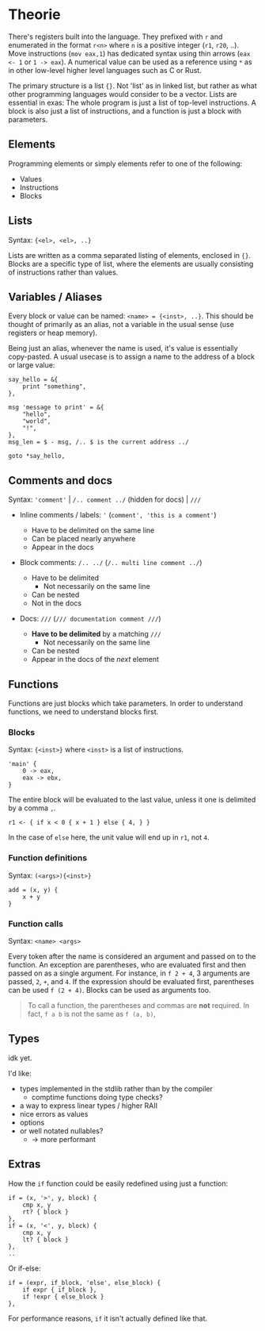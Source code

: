 
# Theorie

There's registers built into the language. They prefixed with `r` and enumerated in the format `r<n>` where `n` is a positive integer (`r1`, `r20`, ..). Move instructions (`mov eax,1`) has dedicated syntax using thin arrows (`eax <- 1` or `1 -> eax`). A numerical value can be used as a reference using `*` as in other low-level higher level languages such as C or Rust.

The primary structure is a list `{}`. Not 'list' as in linked list, but rather as what other programming languages would consider to be a vector. Lists are essential in exas:
The whole program is just a list of top-level instructions. A block is also just a list of instructions, and a function is just a block with parameters.

## Elements
Programming elements or simply elements refer to one of the following:
- Values
- Instructions
- Blocks

## Lists
Syntax: `{<el>, <el>, ..}`

Lists are written as a comma separated listing of elements, enclosed in `{}`.
Blocks are a specific type of list, where the elements are usually consisting of instructions rather than values.

## Variables / Aliases
Every block or value can be named: `<name> = {<inst>, ..}`. This should be thought of primarily as an alias, not a variable in the usual sense (use registers or heap memory).

Being just an alias, whenever the name is used, it's value is essentially copy-pasted. A usual usecase is to assign a name to the address of a block or large value:
```exas
say_hello = &{
    print "something",
},

msg 'message to print' = &{
    "hello",
    "world",
    "!",
},
msg_len = $ - msg, /.. $ is the current address ../

goto *say_hello,
```

## Comments and docs
Syntax: `'comment'` | `/.. comment ../` (hidden for docs) | `///`
- Inline comments / labels: `'` (`comment', 'this is a comment'`)
    - Have to be delimited on the same line
    - Can be placed nearly anywhere
    - Appear in the docs
- Block comments: `/.. ../` (`/.. multi line comment ../`)
    - Have to be delimited
        - Not necessarily on the same line
    - Can be nested
    - Not in the docs

- Docs: `///` (`/// documentation comment ///`)
    - **Have to be delimited** by a matching `///`
        - Not necessarily on the same line
    - Can be nested
    - Appear in the docs of the *next* element

## Functions

Functions are just blocks which take parameters. In order to understand functions, we need to understand blocks first.

### Blocks
Syntax: `{<inst>}` where `<inst>` is a list of instructions.
```exas
'main' {
    0 -> eax,
    eax -> ebx,
}
```
The entire block will be evaluated to the last value, unless it one is delimited by a comma `,`.
```exas
r1 <- { if x < 0 { x + 1 } else { 4, } }
```

In the case of `else` here, the unit value will end up in `r1`, not `4`.

### Function definitions
Syntax: `(<args>){<inst>}`
```exas
add = (x, y) {
    x + y
}
```

### Function calls
Syntax: `<name> <args>`

Every token after the name is considered an argument and passed on to the function. An exception are parentheses, who are evaluated first and then passed on as a single argument. For instance, in `f 2 + 4`, 3 arguments are passed, `2`, `+`, and `4`. If the expression should be evaluated first, parentheses can be used `f (2 + 4)`.
Blocks can be used as arguments too.

> To call a function, the parentheses and commas are **not** required. In fact, `f a b` is not the same as `f (a, b)`,

## Types
idk yet.

I'd like:
- types implemented in the stdlib rather than by the compiler
    - comptime functions doing type checks?
- a way to express linear types / higher RAII
- nice errors as values
- options
- or well notated nullables?
    - -> more performant

## Extras

How the `if` function could be easily redefined using just a function:
```exas
if = (x, '>', y, block) {
    cmp x, y
    rt? { block }
},
if = (x, '<', y, block) {
    cmp x, y
    lt? { block }
},
..
```

Or if-else:
```exas
if = (expr, if_block, 'else', else_block) {
    if expr { if_block },
    if !expr { else_block }
},
```
For performance reasons, `if` it isn't actually defined like that.






